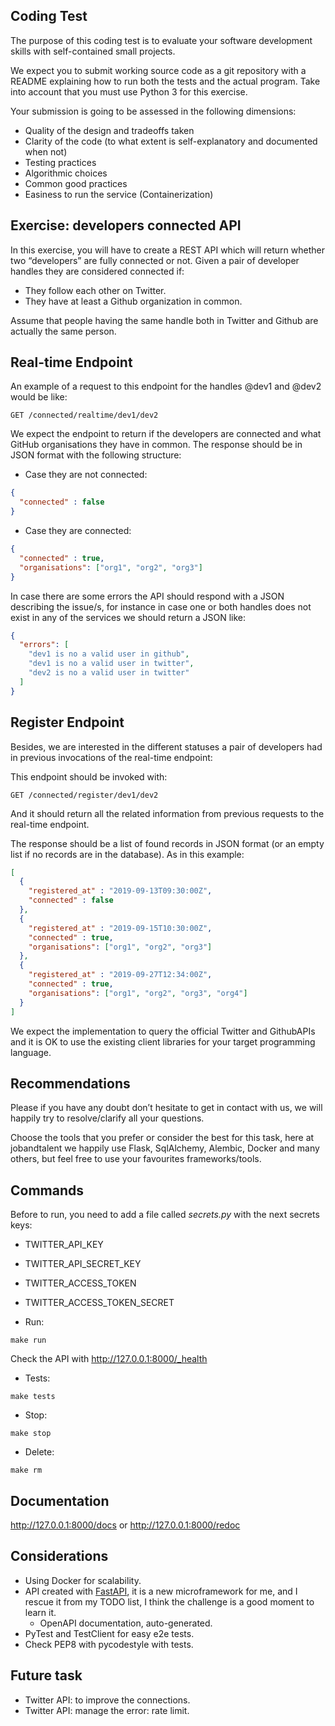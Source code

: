 ## Coding Test
The purpose of this coding test is to evaluate your software development skills with self-contained small projects.

We expect you to submit working source code as a git repository with a README explaining how to run both the tests and the actual program. Take into account that you ​must use ​Python 3​ for this exercise.

Your submission is going to be assessed in the following dimensions:
* Quality of the design and tradeoffs taken
* Clarity of the code (to what extent is self-explanatory and documented when not)
* Testing practices
* Algorithmic choices
* Common good practices
* Easiness to run the service (Containerization)

## Exercise: ​developers connected API
In this exercise, you will have to create a REST API which will return whether two “developers”
are fully connected or not. Given a pair of developer handles they are considered connected if:
* They follow each other on Twitter.
* They have at least a Github organization in common.

Assume that people having the same handle both in Twitter and Github are actually the same person.

## Real-time Endpoint
An example of a request to this endpoint for the handles @dev1 and @dev2 would be like:
```shell script
GET /connected/realtime/dev1/dev2
```
We expect the endpoint to return if the developers are connected and what GitHub organisations they have in common. The response should be in JSON format with the following structure:
* Case they are not connected:
```json
{
  "connected" : false
}
```
* Case they are connected:
```json
{
  "connected" : true,
  "organisations": ["org1", "org2", "org3"]
}
```
In case there are some errors the API should respond with a JSON describing the issue/s, for instance in case one or both handles does not exist in any of the services we should return a JSON like:
```json
{
  "errors": [
    "dev1 is no a valid user in github",
    "dev1 is no a valid user in twitter",
    "dev2 is no a valid user in twitter"
  ]
}
```

## Register Endpoint
Besides, we are interested in the different statuses a pair of developers had in previous invocations of the real-time endpoint:

This endpoint should be invoked with:
```
GET /connected/register/dev1/dev2
```
And it should return all the related information from previous requests to the real-time endpoint.

The response should be a list of found records in JSON format (or an empty list if no records are in the database). As in this example:
```json
[
  {
    "registered_at" : "2019-09-13T09:30:00Z",
    "connected" : false
  },
  {
    "registered_at" : "2019-09-15T10:30:00Z",
    "connected" : true,
    "organisations": ["org1", "org2", "org3"]
  },
  {
    "registered_at" : "2019-09-27T12:34:00Z",
    "connected" : true,
    "organisations": ["org1", "org2", "org3", "org4"]
  }
]
```

We expect the implementation to query the official ​Twitter​ and ​Github​ APIs and it is OK to use the existing client libraries for your target programming language.

## Recommendations
Please if you have any doubt don’t hesitate to get in contact with us, we will happily try to resolve/clarify all your questions.

Choose the tools that you prefer or consider the best for this task, here at jobandtalent we happily use Flask, SqlAlchemy, Alembic, Docker and many others, but feel free to use your favourites frameworks/tools.


## Commands
Before to run, you need to add a file called *secrets.py* with the next secrets keys:
* TWITTER_API_KEY
* TWITTER_API_SECRET_KEY
* TWITTER_ACCESS_TOKEN
* TWITTER_ACCESS_TOKEN_SECRET

* Run:
```shell script
make run
```

Check the API with http://127.0.0.1:8000/_health

* Tests:
```shell script
make tests
```

* Stop:
```shell script
make stop
```

* Delete:
```shell script
make rm
```

## Documentation

http://127.0.0.1:8000/docs or http://127.0.0.1:8000/redoc

## Considerations
* Using Docker for scalability.
* API created with [FastAPI](https://fastapi.tiangolo.com), it is a new microframework for me, and I rescue it
 from my TODO list, I think the challenge is a good moment to learn it.
    * OpenAPI documentation, auto-generated.
* PyTest and TestClient for easy e2e tests.
* Check PEP8 with pycodestyle with tests.

## Future task
- Twitter API: to improve the connections.
- Twitter API: manage the error: rate limit.

